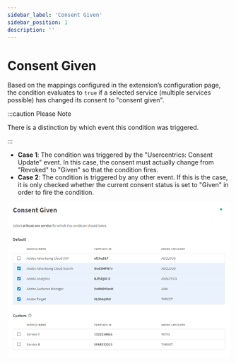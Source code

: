 ```yaml
---
sidebar_label: 'Consent Given'
sidebar_position: 1
description: ''
---
```


# Consent Given

Based on the mappings configured in the extension’s configuration page, the condition evaluates to `true` if a selected service (multiple services possible) has changed its consent to "consent given".

:::caution Please Note

There is a distinction by which event this condition was triggered.

:::

* **Case 1**: The condition was triggered by the "Usercentrics: Consent Update" event. In this case, the consent must actually change from "Revoked" to "Given" so that the condition fires.
* **Case 2**: The condition is triggered by any other event. If this is the case, it is only checked whether the current consent status is set to "Given" in order to fire the condition.

![consent_given.png](./img/consent_given.png)
